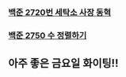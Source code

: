 ### [백준 2720번 세탁소 사장 동혁](https://www.acmicpc.net/problem/2720)    
### [백준 2750 수 정렬하기](https://www.acmicpc.net/problem/2750)   

## 아주 좋은 금요일 화이팅!!
